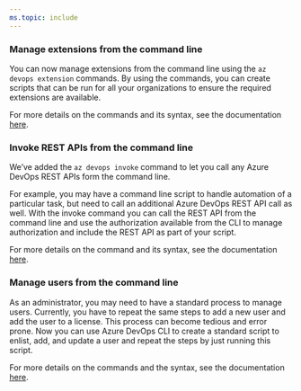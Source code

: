 ```yaml
---
ms.topic: include
---
```


### Manage extensions from the command line

You can now manage extensions from the command line using the `az devops extension` commands. By using the commands, you can create scripts that can be run for all your organizations to ensure the required extensions are available.

For more details on the commands and its syntax, see the documentation [here](https://docs.microsoft.com/cli/azure/ext/azure-devops/devops/extension?view=azure-cli-latest).

### Invoke REST APIs from the command line

We’ve added the `az devops invoke` command to let you call any Azure DevOps REST APIs form the command line.

For example, you may have a command line script to handle automation of a particular task, but need to call an additional Azure DevOps REST API call as well. With the invoke command you can call the REST API from the command line and use the authorization available from the CLI to manage authorization and include the REST API as part of your script.

For more details on the command and its syntax, see the documentation [here](https://docs.microsoft.com/cli/azure/ext/azure-devops/devops?view=azure-cli-latest#ext-azure-devops-az-devops-invoke).

### Manage users from the command line

As an administrator, you may need to have a standard process to manage users. Currently, you have to repeat the same steps to add a new user and add the user to a license. This process can become tedious and error prone. Now you can use Azure DevOps CLI to create a standard script to enlist, add, and update a user and repeat the steps by just running this script.

For more details on the commands and the syntax, see the documentation [here](https://docs.microsoft.com/cli/azure/ext/azure-devops/devops/user?view=azure-cli-latest).
